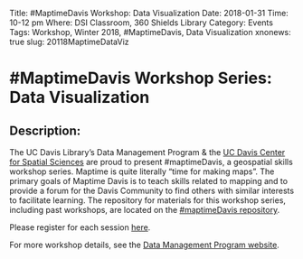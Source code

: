 Title: #MaptimeDavis Workshop: Data Visualization
Date: 2018-01-31
Time: 10-12 pm
Where: DSI Classroom, 360 Shields Library
Category: Events
Tags: Workshop, Winter 2018, #MaptimeDavis, Data Visualization
xnonews: true
slug: 20118MaptimeDataViz

# #MaptimeDavis Workshop Series: Data Visualization

## Description:
The UC Davis Library’s Data Management Program & the [UC Davis Center for Spatial Sciences](https://spatial.ucdavis.edu/) are proud to present #maptimeDavis, a geospatial skills workshop series.  Maptime is quite literally “time for making maps”.  The primary goals of Maptime Davis is to teach skills related to mapping and to provide a forum for the Davis Community to find others with similar interests to facilitate learning. The repository for materials for this workshop series, including past workshops, are located on the [#maptimeDavis repository](https://github.com/MicheleTobias/MaptimeDavis).

Please register for each session [here](https://forms.library.ucdavis.edu/classes/descriptions.php). 

 For more workshop details, see the [Data Management Program website](https://www.library.ucdavis.edu/service/data-management/data-management-program-workshops-events/).

